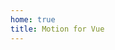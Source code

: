```yaml
---
home: true
title: Motion for Vue
---
```


<script setup>
import LandingPage from "../../.vitepress/theme/components/LandingPage.vue"
</script>

<LandingPage  />
